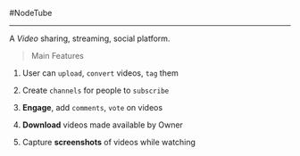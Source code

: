 #NodeTube

---

A *Video* sharing, streaming, social platform.

>Main Features

1. User can `upload`, `convert` videos, `tag` them

2. Create `channels` for people to `subscribe`

3. **Engage**, add `comments`, `vote` on videos

4. **Download** videos made available by Owner

5. Capture **screenshots** of videos while watching


